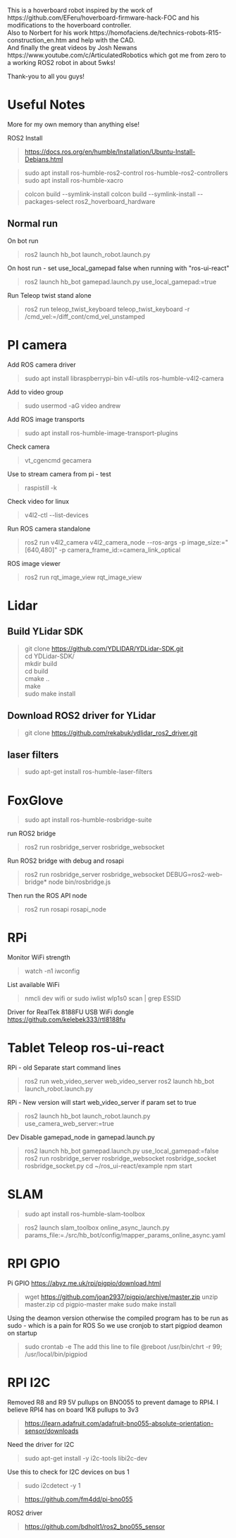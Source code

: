 
<p>This is a hoverboard robot inspired by the work of https://github.com/EFeru/hoverboard-firmware-hack-FOC and his modifications to the hoverboard controller.<br>
Also to Norbert for his work https://homofaciens.de/technics-robots-R15-construction_en.htm and help with the CAD.<br>
And finally the great videos by Josh Newans https://www.youtube.com/c/ArticulatedRobotics which got me from zero to a working ROS2 robot in about 5wks!<br></p>

Thank-you to all you guys!



Useful Notes
============
More for my own memory than anything else!

ROS2 Install
>https://docs.ros.org/en/humble/Installation/Ubuntu-Install-Debians.html

>sudo apt install ros-humble-ros2-control ros-humble-ros2-controllers
>sudo apt install ros-humble-xacro

>colcon build --symlink-install 
>colcon build --symlink-install --packages-select ros2_hoverboard_hardware


Normal run
----------
On bot run
>ros2 launch hb_bot launch_robot.launch.py

On host run - set use_local_gamepad false when running with "ros-ui-react"
>ros2 launch hb_bot gamepad.launch.py use_local_gamepad:=true



Run Teleop twist stand alone
>ros2 run teleop_twist_keyboard teleop_twist_keyboard -r /cmd_vel:=/diff_cont/cmd_vel_unstamped


PI camera
=========

Add ROS camera driver
>sudo apt install libraspberrypi-bin v4l-utils ros-humble-v4l2-camera

Add to video group
>sudo usermod -aG video andrew

Add ROS image transports
>sudo apt install ros-humble-image-transport-plugins

Check camera
>vt_cgencmd gecamera

Use to stream camera from pi - test
>raspistill -k

Check video for linux
>v4l2-ctl --list-devices
  
Run ROS camera standalone  
>ros2 run v4l2_camera v4l2_camera_node --ros-args -p image_size:="[640,480]" -p camera_frame_id:=camera_link_optical

ROS image viewer
>ros2 run rqt_image_view rqt_image_view

Lidar
=====
Build YLidar SDK
----------------

>git clone https://github.com/YDLIDAR/YDLidar-SDK.git<br>
>cd YDLidar-SDK/<br>
>mkdir build<br>
>cd build<br>
>cmake ..<br>
>make<br>
>sudo make install<br>

Download ROS2 driver for YLidar
-------------------------------
>git clone https://github.com/rekabuk/ydlidar_ros2_driver.git

laser filters
-------------
>sudo apt-get install ros-humble-laser-filters

FoxGlove
========
>sudo apt install ros-humble-rosbridge-suite

run ROS2 bridge
>ros2 run rosbridge_server rosbridge_websocket

Run ROS2 bridge with debug and rosapi
>ros2 run rosbridge_server rosbridge_websocket DEBUG=ros2-web-bridge* node bin/rosbridge.js

Then run the ROS API node
>ros2 run rosapi rosapi_node

RPi
===

Monitor WiFi strength
>watch -n1 iwconfig

List available WiFi
>nmcli dev wifi
or
>sudo iwlist wlp1s0 scan | grep ESSID

Driver for RealTek 8188FU USB WiFi dongle
https://github.com/kelebek333/rtl8188fu


Tablet Teleop ros-ui-react
==========================
RPi - old Separate start command lines
>ros2 run web_video_server web_video_server
>ros2 launch hb_bot launch_robot.launch.py 

RPi - New version will start web_video_server if param set to true
>ros2 launch hb_bot launch_robot.launch.py use_camera_web_server:=true

Dev
Disable gamepad_node in gamepad.launch.py 
>ros2 launch hb_bot gamepad.launch.py use_local_gamepad:=false
>ros2 run rosbridge_server rosbridge_websocket rosbridge_socket rosbridge_socket.py
>cd ~/ros_ui-react/example
>npm start


SLAM
====

>sudo apt install ros-humble-slam-toolbox

>ros2 launch slam_toolbox online_async_launch.py params_file:=./src/hb_bot/config/mapper_params_online_async.yaml 


RPI GPIO
========
Pi GPIO https://abyz.me.uk/rpi/pigpio/download.html

>wget https://github.com/joan2937/pigpio/archive/master.zip
>unzip master.zip
>cd pigpio-master
>make
>sudo make install

Using the deamon version otherwise the compiled program has to be run as sudo - which is a pain for ROS
So we use cronjob to start pigpiod deamon on startup
>sudo crontab -e 
The add this line to file
>@reboot              /usr/bin/chrt -r 99; /usr/local/bin/pigpiod

RPI I2C
=======
Removed R8 and R9 5V pullups on BNO055 to prevent damage to RPI4. 
I believe RPI4 has on board 1K8 pullups to 3v3
>https://learn.adafruit.com/adafruit-bno055-absolute-orientation-sensor/downloads

Need the driver for I2C
>sudo apt-get install -y i2c-tools libi2c-dev

Use this to check for I2C devices on bus 1
>sudo i2cdetect -y 1

>https://github.com/fm4dd/pi-bno055

ROS2 driver
>https://github.com/bdholt1/ros2_bno055_sensor